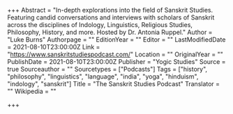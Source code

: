 +++
Abstract = "In-depth explorations into the field of Sanskrit Studies. Featuring candid conversations and interviews with scholars of Sanskrit across the disciplines of Indology, Linguistics, Religious Studies, Philosophy, History, and more. Hosted by Dr. Antonia Ruppel."
Author = "Luke Burns"
Authorpage = ""
EditionYear = ""
Editor = ""
LastModifiedDate = 2021-08-10T23:00:00Z
Link = "https://www.sanskritstudiespodcast.com/"
Location = ""
OriginalYear = ""
PublishDate = 2021-08-10T23:00:00Z
Publisher = "Yogic Studies"
Source = true
Sourceauthor = ""
Sourcetypes = ["Podcasts"]
Tags = ["history", "philosophy", "linguistics", "language", "india", "yoga", "hinduism", "indology", "sanskrit"]
Title = "The Sanskrit Studies Podcast"
Translator = ""
Wikipedia = ""

+++
